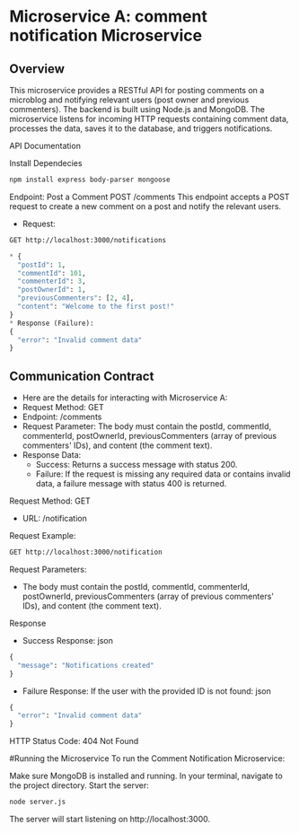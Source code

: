 
# Microservice A: comment notification Microservice

## Overview
This microservice provides a RESTful API for posting comments on a microblog and notifying relevant users (post owner and previous commenters). The backend is built using Node.js and MongoDB. The microservice listens for incoming HTTP requests containing comment data, processes the data, saves it to the database, and triggers notifications.

API Documentation

Install Dependecies
```bash
npm install express body-parser mongoose
```

Endpoint: Post a Comment
POST /comments
This endpoint accepts a POST request to create a new comment on a post and notify the relevant users.
* Request:
```bash
GET http://localhost:3000/notifications
```
```python
* {
  "postId": 1,
  "commentId": 101,
  "commenterId": 3,
  "postOwnerId": 1,
  "previousCommenters": [2, 4],
  "content": "Welcome to the first post!"
}
* Response (Failure):
{
  "error": "Invalid comment data"
}
```

## Communication Contract
* Here are the details for interacting with Microservice A:
* Request Method: GET
* Endpoint: /comments
* Request Parameter: The body must contain the postId, commentId, commenterId, postOwnerId, previousCommenters (array of previous commenters' IDs), and content (the comment text).
* Response Data:
    * Success: Returns a success message with status 200.
    * Failure: If the request is missing any required data or contains invalid data, a failure message with status 400 is returned.

Request Method: GET
* URL: /notification

Request Example:
```bash
GET http://localhost:3000/notification
```
Request Parameters:
* The body must contain the postId, commentId, commenterId, postOwnerId, previousCommenters (array of previous commenters' IDs), and content (the comment text).


Response
* Success Response:
json
```python
{
  "message": "Notifications created"
}
```
* Failure Response:
If the user with the provided ID is not found:
json
```python
{
  "error": "Invalid comment data"
}
```
HTTP Status Code: 404 Not Found


#Running the Microservice
To run the Comment Notification Microservice:

Make sure MongoDB is installed and running.
In your terminal, navigate to the project directory.
Start the server:
```bash
node server.js
```
The server will start listening on http://localhost:3000.






